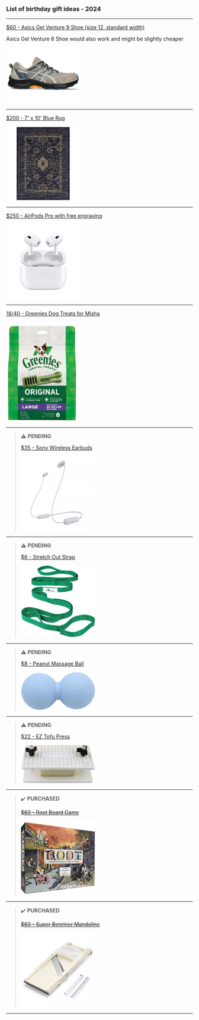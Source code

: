 ### List of birthday gift ideas - 2024

<hr />

[$60 - Asics Gel Venture 9 Shoe (size 12, standard width)](https://www.asics.com/us/en-us/gel-venture-9/p/ANA_1011B486-024.html?size=12&width=Standard)

Asics Gel Venture 8 Shoe would also work and might be slightly cheaper

<img src="./images/gel-venture-shoe.webp" alt="Asics Gel Venture Shoe" width="200"/>

<hr />

[$200 - 7' x 10' Blue Rug](https://www.target.com/p/vintage-distressed-rug-threshold/-/A-51295694?preselect=51169609)

<img src="./images/blue-rug.webp" alt="Blue Rug" width="200" />

<hr />

[$250 - AirPods Pro with free engraving](https://www.apple.com/airpods-pro/)

<img src="./images/airpods-pro.jpg" alt="Airpods Pro" width="200" />

<hr />

[$18/$40 - Greenies Dog Treats for Misha](https://feederspetsupply.com/greenies-original-large-dental-treats/#)

<img src="./images/greenies.png" alt="Greenies Dog Treats" width="200" />

<hr />

> ⚠️ **PENDING**
> 
> [$35 - Sony Wireless Earbuds](https://www.target.com/p/sony-wic100-bluetooth-wireless-in-ear-headphones/-/A-90038819?preselect=88914387#lnk=sametab)
> 
> <img src="./images/earbuds.webp" alt="Sony Wireless Earbuds" width="200" />

<hr/>

> ⚠️ **PENDING**
> 
> [$6 - Stretch Out Strap](https://www.amazon.com/gp/product/B0C9LQPCW9/)
> 
> <img src="./images/stretch-out-strap.jpg" alt="Stretch Out Strap" width="200" />

<hr />

> ⚠️ **PENDING**
> 
> [$8 - Peanut Massage Ball](https://www.amazon.com/gp/product/B0BZS65QWL/ref=ox_sc_act_image_1?smid=A2HMKC83ICKFI1&psc=1)
> 
> <img src="./images/peanut-massage-ball.jpg" alt="Peanut Massage Ball" width="200" />

<hr />

> ⚠️ **PENDING**
> 
> [$22 - EZ Tofu Press](https://www.amazon.com/EZ-Tofu-Press-Removes-Texture/dp/B007LLGMG2/)
> 
> <img src="./images/tofu-press.jpg" alt="Tofu Press" width="200"/>

<hr />

> ✔️ **PURCHASED**
>
> ~~[$60 - Root Board Game](https://ledergames.com/collections/root/products/root-a-game-of-woodland-might-and-right)~~
>
> <img src="./images/root-board-game.webp" alt="Root Board Game" width="200" />

<hr />

> ✔️ **PURCHASED**
> 
> ~~[$60 - Super Benriner Mandoline](https://www.surlatable.com/super-benriner-mandoline/PRO-3166394.html)~~
> 
> <img src="./images/super-benriner-mandoline.webp" alt="Super Benriner Mandoline" width="200" />

<hr />
